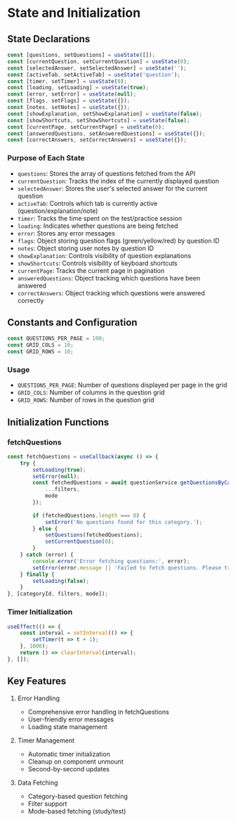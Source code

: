 # State and Initialization

## State Declarations
```javascript
const [questions, setQuestions] = useState([]);
const [currentQuestion, setCurrentQuestion] = useState(0);
const [selectedAnswer, setSelectedAnswer] = useState('');
const [activeTab, setActiveTab] = useState('question');
const [timer, setTimer] = useState(0);
const [loading, setLoading] = useState(true);
const [error, setError] = useState(null);
const [flags, setFlags] = useState({});
const [notes, setNotes] = useState({});
const [showExplanation, setShowExplanation] = useState(false);
const [showShortcuts, setShowShortcuts] = useState(false);
const [currentPage, setCurrentPage] = useState(0);
const [answeredQuestions, setAnsweredQuestions] = useState({});
const [correctAnswers, setCorrectAnswers] = useState({});
```

### Purpose of Each State
- `questions`: Stores the array of questions fetched from the API
- `currentQuestion`: Tracks the index of the currently displayed question
- `selectedAnswer`: Stores the user's selected answer for the current question
- `activeTab`: Controls which tab is currently active (question/explanation/note)
- `timer`: Tracks the time spent on the test/practice session
- `loading`: Indicates whether questions are being fetched
- `error`: Stores any error messages
- `flags`: Object storing question flags (green/yellow/red) by question ID
- `notes`: Object storing user notes by question ID
- `showExplanation`: Controls visibility of question explanations
- `showShortcuts`: Controls visibility of keyboard shortcuts
- `currentPage`: Tracks the current page in pagination
- `answeredQuestions`: Object tracking which questions have been answered
- `correctAnswers`: Object tracking which questions were answered correctly

## Constants and Configuration
```javascript
const QUESTIONS_PER_PAGE = 100;
const GRID_COLS = 10;
const GRID_ROWS = 10;
```

### Usage
- `QUESTIONS_PER_PAGE`: Number of questions displayed per page in the grid
- `GRID_COLS`: Number of columns in the question grid
- `GRID_ROWS`: Number of rows in the question grid

## Initialization Functions

### fetchQuestions
```javascript
const fetchQuestions = useCallback(async () => {
    try {
        setLoading(true);
        setError(null);
        const fetchedQuestions = await questionService.getQuestionsByCategory(categoryId, {
            ...filters,
            mode
        });
        
        if (fetchedQuestions.length === 0) {
            setError('No questions found for this category.');
        } else {
            setQuestions(fetchedQuestions);
            setCurrentQuestion(0);
        }
    } catch (error) {
        console.error('Error fetching questions:', error);
        setError(error.message || 'Failed to fetch questions. Please try again later.');
    } finally {
        setLoading(false);
    }
}, [categoryId, filters, mode]);
```

### Timer Initialization
```javascript
useEffect(() => {
    const interval = setInterval(() => {
        setTimer(t => t + 1);
    }, 1000);
    return () => clearInterval(interval);
}, []);
```

## Key Features
1. Error Handling
   - Comprehensive error handling in fetchQuestions
   - User-friendly error messages
   - Loading state management

2. Timer Management
   - Automatic timer initialization
   - Cleanup on component unmount
   - Second-by-second updates

3. Data Fetching
   - Category-based question fetching
   - Filter support
   - Mode-based fetching (study/test)
